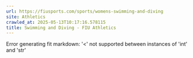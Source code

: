 ```yaml
---
url: https://fiusports.com/sports/womens-swimming-and-diving
site: Athletics
crawled_at: 2025-05-13T10:17:16.578115
title: Swimming and Diving - FIU Athletics
---
```


Error generating fit markdown: '<' not supported between instances of 'int' and 'str'